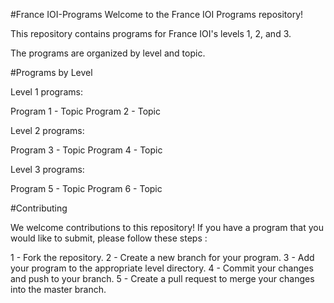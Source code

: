 #France IOI-Programs
Welcome to the France IOI Programs repository!

This repository contains programs for France IOI's levels 1, 2, and 3.

The programs are organized by level and topic.

#Programs by Level

Level 1 programs:

Program 1 - Topic
Program 2 - Topic

Level 2 programs:

Program 3 - Topic
Program 4 - Topic

Level 3 programs:

Program 5 - Topic
Program 6 - Topic

#Contributing

We welcome contributions to this repository! If you have a program that you would like to submit, please follow these steps :

1 - Fork the repository.
2 - Create a new branch for your program.
3 - Add your program to the appropriate level directory.
4 - Commit your changes and push to your branch.
5 - Create a pull request to merge your changes into the master branch.
